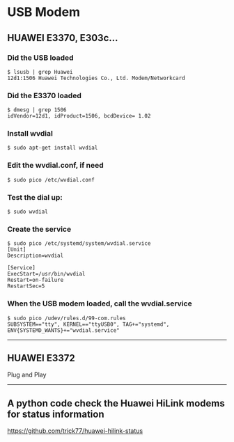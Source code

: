 # USB Modem

## HUAWEI E3370, E303c...

### Did the USB loaded
    $ lsusb | grep Huawei
    12d1:1506 Huawei Technologies Co., Ltd. Modem/Networkcard

### Did the E3370 loaded
    $ dmesg | grep 1506
    idVendor=12d1, idProduct=1506, bcdDevice= 1.02

### Install wvdial
    $ sudo apt-get install wvdial

### Edit the wvdial.conf, if need
    $ sudo pico /etc/wvdial.conf

### Test the dial up:

    $ sudo wvdial

### Create the service

    $ sudo pico /etc/systemd/system/wvdial.service
    [Unit]
    Description=wvdial

    [Service]
    ExecStart=/usr/bin/wvdial
    Restart=on-failure
    RestartSec=5

### When the USB modem loaded, call the wvdial.service
    $ sudo pico /udev/rules.d/99-com.rules 
    SUBSYSTEM=="tty", KERNEL=="ttyUSB0", TAG+="systemd", ENV{SYSTEMD_WANTS}+="wvdial.service"

---
## HUAWEI E3372
Plug and Play

---
## A python code check the Huawei HiLink modems for status information 
https://github.com/trick77/huawei-hilink-status